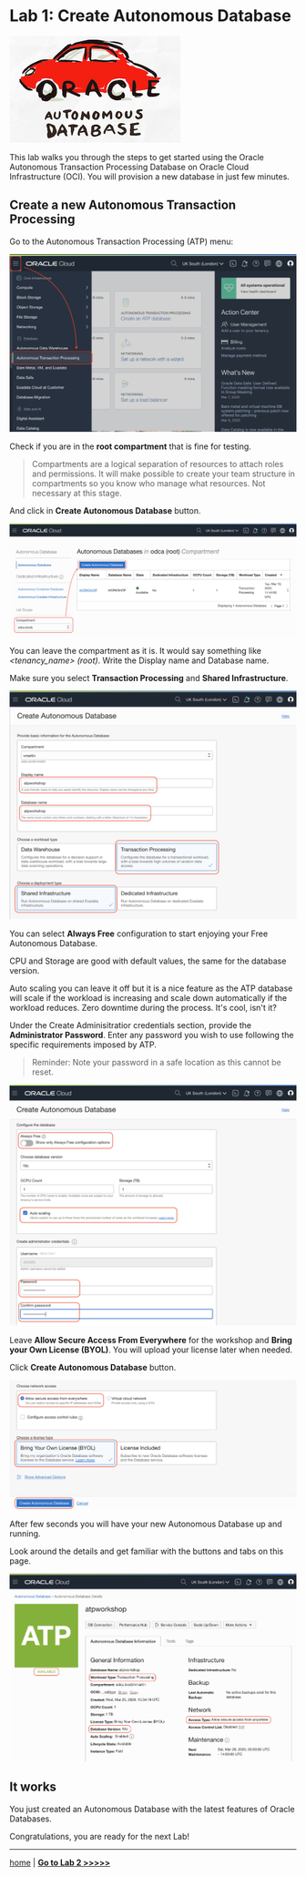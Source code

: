 # Lab 1: Create Autonomous Database

![Autonomous](../images/autonomous.png)

This lab walks you through the steps to get started using the Oracle Autonomous Transaction Processing Database on Oracle Cloud Infrastructure (OCI). You will provision a new database in just few minutes.

## Create a new Autonomous Transaction Processing

Go to the Autonomous Transaction Processing (ATP) menu:

![Menu ATP](./../images/menu_atp.png)

Check if you are in the **root compartment** that is fine for testing.

> Compartments are a logical separation of resources to attach roles and permissions. It will make possible to create your team structure in compartments so you know who manage what resources. Not necessary at this stage.

And click in **Create Autonomous Database** button.

![ATPs](./../images/atps.png)

You can leave the compartment as it is. It would say something like _<tenancy_name> (root)_. Write the Display name and Database name.

Make sure you select **Transaction Processing** and **Shared Infrastructure**.

![ATP Creation](../images/atp_creation_1.png)

You can select **Always Free** configuration to start enjoying your Free Autonomous Database.

CPU and Storage are good with default values, the same for the database version.

Auto scaling you can leave it off but it is a nice feature as the ATP database will scale if the workload is increasing and scale down automatically if the workload reduces. Zero downtime during the process. It's cool, isn't it?

Under the Create Adminisitratior credentials section, provide the **Administrator Password**. Enter any password you wish to use following the specific requirements imposed by ATP.

> Reminder: Note your password in a safe location as this cannot be reset.


![ATP Creation](../images/atp_creation_2.png)

Leave **Allow Secure Access From Everywhere** for the workshop and **Bring your Own License (BYOL)**. You will upload your license later when needed.

Click **Create Autonomous Database** button.

![ATP Creation](../images/atp_creation_3.png)

After few seconds you will have your new Autonomous Database up and running.

Look around the details and get familiar with the buttons and tabs on this page.

![ATP Details](../images/atp_details.png)


## It works

You just created an Autonomous Database with the latest features of Oracle Databases.


Congratulations, you are ready for the next Lab!

---

[home](../README.md) | [**Go to Lab 2 >>>>>**](../lab2apex/README.md)
